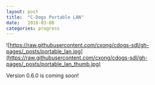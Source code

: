 ```yaml
---
layout: post
title:  "C-Dogs Portable LAN"
date:   2016-03-08
categories: progress
---
```


![https://raw.githubusercontent.com/cxong/cdogs-sdl/gh-pages/_posts/portable_lan.jpg](https://raw.githubusercontent.com/cxong/cdogs-sdl/gh-pages/_posts/portable_lan_thumb.jpg)

Version 0.6.0 is coming soon!
